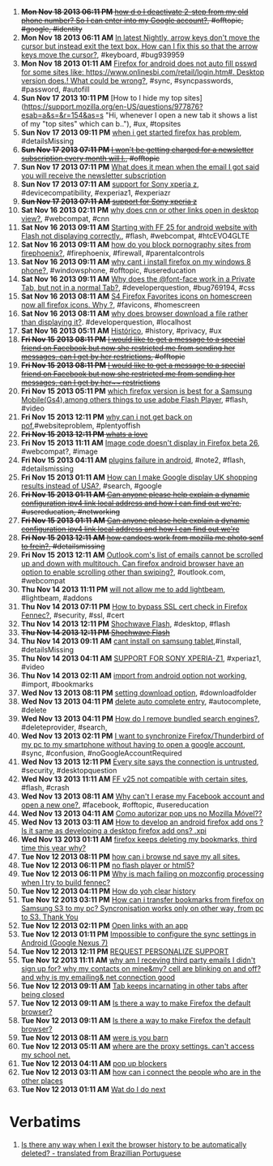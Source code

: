 1. ~~**Mon Nov 18 2013 06:11 PM** [how d o I deactivate 2-step from my old phone number?  So I can enter into my Google account?](https://support.mozilla.org/en-US/questions/977978?esab=a&s=&r=151&as=s "Can't enter my Google account because 2-step keeps popping up with my old n.."), #offtopic, #google, #identity~~
1. **Mon Nov 18 2013 06:11 AM** [In latest Nightly, arrow keys don't move the cursor but instead exit the text box.  How can I fix this so that the arrow keys move the cursor?](https://support.mozilla.org/en-US/questions/977904?esab=a&s=&r=152&as=s "Using Nightly 28.0a1, I'm having a problem with the text box fields when ty.."), #keyboard, #bug939959
1. **Mon Nov 18 2013 01:11 AM** [Firefox for android does not auto fill psswd for some sites like: https://www.onlinesbi.com/retail/login.htm#. Desktop version does.! What could be wrong?](https://support.mozilla.org/en-US/questions/977887?esab=a&s=&r=153&as=s "I have set up sync and I can see that it works as the password is auto fill.."), #sync, #syncpasswords, #password, #autofill
1. **Sun Nov 17 2013 10:11 PM** [How to I hide my top sites](https://support.mozilla.org/en-US/questions/977876?esab=a&s=&r=154&as=s "Hi, whenever I open a new tab it shows a list of my "top sites" which can b.."), #ux, #topsites
1. **Sun Nov 17 2013 09:11 PM** [when i get  started firefox has problem](https://support.mozilla.org/en-US/questions/977872?esab=a&s=&r=155&as=s "make new account, verify key code and url"), #detailsMissing
1. ~~**Sun Nov 17 2013 07:11 PM** [I won't be getting charged for a newsletter subscription every month will I.](https://support.mozilla.org/en-US/questions/977861?esab=a&s=&r=156&as=s "Newsletter subscription."), #offtopic~~
1. **Sun Nov 17 2013 07:11 PM** [What does it mean when the email I got said you will receive the newsletter subscription](https://support.mozilla.org/en-US/questions/977860?esab=a&s=&r=157&as=s "Newsletter subscription")
1. **Sun Nov 17 2013 07:11 AM** [support for Sony xperia z](https://support.mozilla.org/en-US/questions/977814?esab=a&s=&r=158&as=s "hi I noticed that the z1 and zr xperia are listed but not xperia z zr is ba.."), #devicecompatibility, #experiaz1, #experiazr
1. ~~**Sun Nov 17 2013 07:11 AM** [support for Sony xperia z](https://support.mozilla.org/en-US/questions/977813?esab=a&s=&r=159&as=s "hi I noticed that the z1 and zr xperia are listed but not xperia z zr is ba..")~~
1. **Sat Nov 16 2013 02:11 PM** [why does cnn or other links open in desktop view?](https://support.mozilla.org/en-US/questions/977765?esab=a&s=&r=160&as=s "Every browser I've used (chrome, opera, dolphin,etc.) will open"), #webcompat, #cnn
1. **Sat Nov 16 2013 09:11 AM** [Starting with FF 25 for android website with Flash not displaying correctly.](https://support.mozilla.org/en-US/questions/977743?esab=a&s=&r=161&as=s "I am a storm spotter in the St. Louis area.  I use the site -"), #flash, #webcompat, #htcEVO4GLTE
1. **Sat Nov 16 2013 09:11 AM** [how do you block pornography sites from firephoenix?](https://support.mozilla.org/en-US/questions/977741?esab=a&s=&r=162&as=s "i have parental board but i don't know how to  block all porography from th.."), #firephoenix, #firewall, #parentalcontrols
1. **Sat Nov 16 2013 09:11 AM** [why cant i install firefox on my windows 8 phone?](https://support.mozilla.org/en-US/questions/977738?esab=a&s=&r=163&as=s "I have attempted to install Firefox on my Windows 8 cellphone and each time.."), #windowsphone, #offtopic, #usereducation
1. **Sat Nov 16 2013 09:11 AM** [Why does the @font-face work in a Private Tab, but not in a normal Tab?](https://support.mozilla.org/en-US/questions/977735?esab=a&s=&r=164&as=s "I consistently find that the @font-face does not work in Firefox unless I u.."), #developerquestion, #bug769194, #css
1. **Sat Nov 16 2013 08:11 AM** [S4 Firefox Favorites icons on homescreen now all firefox icons.  Why ?](https://support.mozilla.org/en-US/questions/977728?esab=a&s=&r=165&as=s "Running Galaxy S4.  Starting using Firefox as it's my favorite browser on l.."), #favicons, #homescreen
1. **Sat Nov 16 2013 08:11 AM** [why does browser download a file rather than displaying it?](https://support.mozilla.org/en-US/questions/977724?esab=a&s=&r=166&as=s "I am using a Nexus 7 device.  I have a website locally on the device togeth.."). #developerquestion, #localhost
1. **Sat Nov 16 2013 05:11 AM** [Histórico](https://support.mozilla.org/en-US/questions/977706?esab=a&s=&r=167&as=s "Existe alguma maneira de quando eu sair do navegador automáticamente o hist.."), #history, #privacy, #ux
1. ~~**Fri Nov 15 2013 08:11 PM** [I would like to get a message to a special friend on Facebook but now she restricted me from sending her messages, can I get by her restrictions](https://support.mozilla.org/en-US/questions/977692?esab=a&s=&r=168&as=s "made a terrible mistake overloading her with text messages causing restrict.."), #offtopic~~
1. ~~**Fri Nov 15 2013 08:11 PM** [I would like to get a message to a special friend on Facebook but now she restricted me from sending her messages, can I get by her~~ restrictions](https://support.mozilla.org/en-US/questions/977691?esab=a&s=&r=169&as=s "made a terrible mistake overloading her with messages trying to make a form..")~~
1. **Fri Nov 15 2013 05:11 PM** [which firefox version is best for a Samsung Mobile(Gs4),among others things to use adobe Flash Player](https://support.mozilla.org/en-US/questions/977678?esab=a&s=&r=170&as=s "although i read about this question it was not satisfactory because it was .."), #flash, #video
1. **Fri Nov 15 2013 12:11 PM** [why can i not get back on pof](https://support.mozilla.org/en-US/questions/977653?esab=a&s=&r=171&as=s "Deleted my profile of pof but now want to go back on it and it will not let.."),#websiteproblem, #plentyoffish
1. ~~**Fri Nov 15 2013 12:11 PM** [whats a love](https://support.mozilla.org/en-US/questions/977641?esab=a&s=&r=172&as=s "rikta")~~
1. **Fri Nov 15 2013 11:11 AM** [Image code doesn't display in Firefox beta 26](https://support.mozilla.org/en-US/questions/977633?esab=a&s=&r=173&as=s "FYI I noticed a difference between browsers on this Test page:"), #webcompat?, #image
1. **Fri Nov 15 2013 04:11 AM** [plugins failure in android](https://support.mozilla.org/en-US/questions/977587?esab=a&s=&r=174&as=s "I have installed flash player on my galaxy note 2 for so many several times.."), #note2, #flash, #detailsmissing
1. **Fri Nov 15 2013 01:11 AM** [How can I make Google display UK shopping results instead of USA?](https://support.mozilla.org/en-US/questions/977584?esab=a&s=&r=175&as=s "I would like to set my region as UK so that as a default all my results are.."), #search, #google
1. ~~**Fri Nov 15 2013 01:11 AM** [Can anyone please help explain a dynamic configuration ipv4 link local address and how I can find out we're](https://support.mozilla.org/en-US/questions/977469?esab=a&s=&r=176&as=s "It's coming from. The link I got is * , local, 169 .254/16 . Any help would.."), #usereducation, #networking~~
1. ~~**Fri Nov 15 2013 01:11 AM** [Can anyone please help explain a dynamic configuration ipv4 link local address and how I can find out we're](https://support.mozilla.org/en-US/questions/977470?esab=a&s=&r=177&as=s "duplicate of")~~
1. ~~**Fri Nov 15 2013 12:11 AM** [how candoes work from mozilla me photo senf to frein?](https://support.mozilla.org/en-US/questions/977579?esab=a&s=&r=178&as=s "today add mozill known from text ask quistionpllll n"), #detailsmissing~~
1. **Fri Nov 15 2013 12:11 AM** [Outlook.com's list of emails cannot be scrolled up and down with multitouch.  Can firefox android browser have an option to enable scrolling other than swiping?](https://support.mozilla.org/en-US/questions/977578?esab=a&s=&r=179&as=s "When using"), #outlook.com, #webcompat
1. **Thu Nov 14 2013 11:11 PM** [will not allow me to add lightbeam](https://support.mozilla.org/en-US/questions/977575?esab=a&s=&r=180&as=s "have downloaded firefox for Android
tried to add lightbeam from your recomm.."), #lightbeam, #addons
1. **Thu Nov 14 2013 07:11 PM** [How to bypass SSL cert check in Firefox Fennec?](https://support.mozilla.org/en-US/questions/977559?esab=a&s=&r=181&as=s "Is there a place to change the setting? or is there a parameter to start Fi.."), #security, #ssl, #cert
1. **Thu Nov 14 2013 12:11 PM** [Shochwave Flash](https://support.mozilla.org/en-US/questions/977526?esab=a&s=&r=182&as=s "It is on my desktop. Using my phone to ask question, because page won't run.."), #desktop, #flash
1. ~~**Thu Nov 14 2013 12:11 PM** [Shochwave Flash](https://support.mozilla.org/en-US/questions/977522?esab=a&s=&r=183&as=s "Warning: Shockwave Flash is busy or quit responding. Not able to update, be..")~~
1. **Thu Nov 14 2013 09:11 AM** [cant install on samsung tablet](https://support.mozilla.org/en-US/questions/977492?esab=a&s=&r=184&as=s "After I finish downloading I get the message, cant open file, with no more .."),#install, #detailsMissing
1. **Thu Nov 14 2013 04:11 AM** [SUPPORT FOR SONY XPERIA-Z1](https://support.mozilla.org/en-US/questions/977477?esab=a&s=&r=185&as=s "There is no option of full screen & one more thing is that my xperia-z1 is .."), #xperiaz1, #video
1. **Thu Nov 14 2013 02:11 AM** [import from android option not working](https://support.mozilla.org/en-US/questions/977473?esab=a&s=&r=186&as=s "just not working I choose import and no bookmarks from my android appear in.."), #import, #bookmarks
1. **Wed Nov 13 2013 08:11 PM** [setting download option](https://support.mozilla.org/en-US/questions/977457?esab=a&s=&r=187&as=s "how to set download folder when I click start download like desktop version.."), #downloadfolder
1. **Wed Nov 13 2013 04:11 PM** [delete auto complete entry](https://support.mozilla.org/en-US/questions/977442?esab=a&s=&r=188&as=s "Using FF for Android, how do I delete a single form auto complete entry?  T.."), #autocomplete, #delete
1. **Wed Nov 13 2013 04:11 PM** [How do I remove bundled search engines?](https://support.mozilla.org/en-US/questions/977439?esab=a&s=&r=189&as=s "I can't remove or disable search engines associated with companies that com.."), #deleteprovider, #search, 
1. **Wed Nov 13 2013 02:11 PM** [I want to synchronize Firefox/Thunderbird of my pc to my smartphone without having to open a google account](https://support.mozilla.org/en-US/questions/977433?esab=a&s=&r=190&as=s "Is it not possible to synchronize Firefox/Thunderbird and others of my pc t.."), #sync, #confusion, #noGoogleAccountRequired
1. **Wed Nov 13 2013 12:11 PM** [Every site says the connection is untrusted](https://support.mozilla.org/en-US/questions/977427?esab=a&s=&r=191&as=s "Firefox was very slow so I did a restore. Now every site I try to go to - i.."), #security, #desktopquestion
1. **Wed Nov 13 2013 11:11 AM** [FF v25 not compatible with certain sites](https://support.mozilla.org/en-US/questions/977423?esab=a&s=&r=192&as=s "Recently updated to ff version 25 for android. Still getting 3-4 crashes, u.."), #flash, #crash
1. **Wed Nov 13 2013 08:11 AM** [Why can't I erase my Facebook account and open a new one?](https://support.mozilla.org/en-US/questions/977369?esab=a&s=&r=193&as=s "I want to get on facebook but I do not remember my Email Address or my Pass.."), #facebook, #offtopic, #usereducation
1. **Wed Nov 13 2013 04:11 AM** [Como autorizar pop ups no Mozilla Móvel??](https://support.mozilla.org/en-US/questions/977393?esab=a&s=&r=194&as=s "Uso meu Tablet/Phone pra estudar, e o site da faculdade tem arquivos import..")
1. **Wed Nov 13 2013 03:11 AM** [How to develop an android firefox add ons ? Is it same as developing a desktop firefox add ons? .xpi](https://support.mozilla.org/en-US/questions/977391?esab=a&s=&r=195&as=s "How to develop android firefox add ons? Where i can launch my app using thi..")
1. **Wed Nov 13 2013 01:11 AM** [firefox keeps deleting my bookmarks, third time this year why?](https://support.mozilla.org/en-US/questions/977385?esab=a&s=&r=196&as=s "i dont have many detailes.. its just the third time this year that when i w..")
1. **Tue Nov 12 2013 08:11 PM** [how can i browse nd save my all sites.](https://support.mozilla.org/en-US/questions/977360?esab=a&s=&r=197&as=s "i wish hav to keep loged all my sites nd better storage. what preferances m..")
1. **Tue Nov 12 2013 06:11 PM** [no flash player or html5?](https://support.mozilla.org/en-US/questions/977358?esab=a&s=&r=198&as=s "how do I watch video? this will not even download TED video to watch.")
1. **Tue Nov 12 2013 06:11 PM** [Why is mach failing on mozconfig processing when I try to build fennec?](https://support.mozilla.org/en-US/questions/977355?esab=a&s=&r=199&as=s "I doubt I'm asking this in the right place, so a redirect to the correct fo..")
1. **Tue Nov 12 2013 04:11 PM** [How do yoh clear history](https://support.mozilla.org/en-US/questions/977348?esab=a&s=&r=200&as=s "I cant clear history files")
1. **Tue Nov 12 2013 03:11 PM** [How can i transfer bookmarks from firefox on Samsung S3 to my pc? Syncronisation works only on other way, from pc to S3. Thank You](https://support.mozilla.org/en-US/questions/977340?esab=a&s=&r=201&as=s "How can i transfer bookmarks from firefox on Samsung S3 to my pc? Syncronis..")
1. **Tue Nov 12 2013 02:11 PM** [Open links with an app](https://support.mozilla.org/en-US/questions/977330?esab=a&s=&r=202&as=s "I have a Samsung S3, Android version 4.1.2 and using Firefox 25. 
When I wa..")
1. **Tue Nov 12 2013 01:11 PM** [Impossible to configure the sync settings in Android (Google Nexus 7)](https://support.mozilla.org/en-US/questions/977320?esab=a&s=&r=203&as=s "Hi! Impossible to configure the sync settings in Android (Google Nexus 7). ..")
1. **Tue Nov 12 2013 12:11 PM** [REQUEST PERSONALIZE SUPPORT](https://support.mozilla.org/en-US/questions/977319?esab=a&s=&r=204&as=s "I prefer to speak with someone who have the ability to help me with the iss..")
1. **Tue Nov 12 2013 11:11 AM** [why am I receving third party emails I didn't sign up for? why my contacts on mine&my? cell are blinking on and off? and why is my emailing& net connection good](https://support.mozilla.org/en-US/questions/977307?esab=a&s=&r=205&as=s "Tuesday november12,2013Dear firefox,I was emailing to see how I delete and ..")
1. **Tue Nov 12 2013 09:11 AM** [Tab keeps incarnating in other tabs after being closed](https://support.mozilla.org/en-US/questions/976540?esab=a&s=&r=206&as=s "This seems to happen more with more tabs open: I close a tab from the tab m..")
1. **Tue Nov 12 2013 09:11 AM** [Is there a way to make Firefox the default browser?](https://support.mozilla.org/en-US/questions/977294?esab=a&s=&r=207&as=s "No more detail is needed")
1. **Tue Nov 12 2013 09:11 AM** [Is there a way to make Firefox the default browser?](https://support.mozilla.org/en-US/questions/977293?esab=a&s=&r=208&as=s "No more detail is needed")
1. **Tue Nov 12 2013 08:11 AM** [were is you barn](https://support.mozilla.org/en-US/questions/977292?esab=a&s=&r=209&as=s "peshawer buner")
1. **Tue Nov 12 2013 05:11 AM** [where are the proxy settings. can't access my school net.](https://support.mozilla.org/en-US/questions/977278?esab=a&s=&r=210&as=s "I need to change the proxy settings to access my school net!")
1. **Tue Nov 12 2013 04:11 AM** [pop up blockers](https://support.mozilla.org/en-US/questions/977275?esab=a&s=&r=211&as=s "I have a bill pay program for my bank. It requires me to unblock pop ups. I..")
1. **Tue Nov 12 2013 03:11 AM** [how can i connect the people who are in the other places](https://support.mozilla.org/en-US/questions/977264?esab=a&s=&r=212&as=s "i want 2 connect foreign people")
1. **Tue Nov 12 2013 01:11 AM** [Wat do I do next](https://support.mozilla.org/en-US/questions/977253?esab=a&s=&r=213&as=s "I domt understand")

# Verbatims
1. [Is there any way when I exit the browser history to be automatically deleted? - translated from Brazillian Portuguese](https://support.mozilla.org/en-US/questions/977706?esab=a&s=&r=167&as=s)
